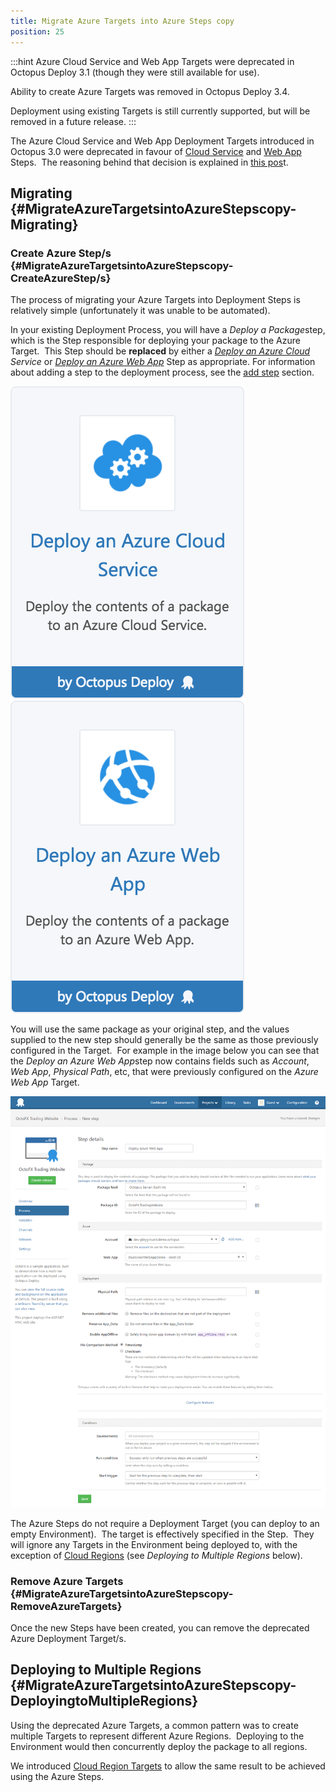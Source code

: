 ```yaml
---
title: Migrate Azure Targets into Azure Steps copy
position: 25
---
```


:::hint
Azure Cloud Service and Web App Targets were deprecated in Octopus Deploy 3.1 (though they were still available for use).

Ability to create Azure Targets was removed in Octopus Deploy 3.4.

Deployment using existing Targets is still currently supported, but will be removed in a future release.
:::

The Azure Cloud Service and Web App Deployment Targets introduced in Octopus 3.0 were deprecated in favour of [Cloud Service](/docs/guides/azure-deployments/cloud-services/cloud-service-concepts/cloud-service-deployment-step.md) and [Web App](/docs/guides/azure-deployments/web-apps/web-app-concepts/web-app-deployment-step/index.md) Steps.  The reasoning behind that decision is explained in [this pos](https://octopus.com/blog/azure-changes)t.

## Migrating {#MigrateAzureTargetsintoAzureStepscopy-Migrating}

### Create Azure Step/s {#MigrateAzureTargetsintoAzureStepscopy-CreateAzureStep/s}

The process of migrating your Azure Targets into Deployment Steps is relatively simple (unfortunately it was unable to be automated).

In your existing Deployment Process, you will have a *Deploy a Package*step, which is the Step responsible for deploying your package to the Azure Target.  This Step should be **replaced** by either a *[Deploy an Azure Cloud](/docs/guides/azure-deployments/cloud-services/cloud-service-concepts/cloud-service-deployment-step.md) Service* or *[Deploy an Azure Web App](/docs/guides/azure-deployments/web-apps/web-app-concepts/web-app-deployment-step/index.md)* Step as appropriate. For information about adding a step to the deployment process, see the [add step](/docs/deploying-applications/adding-steps.md) section.

![](/docs/images/5671696/5865904.png "width=170")![](/docs/images/5671696/5865899.png "width=170")

You will use the same package as your original step, and the values supplied to the new step should generally be the same as those previously configured in the Target.  For example in the image below you can see that the *Deploy an Azure Web App*step now contains fields such as *Account*, *Web App*, *Physical Path*, etc, that were previously configured on the *Azure Web App* Target.

![](/docs/images/5671835/5866081.png "width=500")

The Azure Steps do not require a Deployment Target (you can deploy to an empty Environment).  The target is effectively specified in the Step.  They will ignore any Targets in the Environment being deployed to, with the exception of [Cloud Regions](/docs/deployment-targets/cloud-regions.md) (see *Deploying to Multiple Regions* below).

### Remove Azure Targets {#MigrateAzureTargetsintoAzureStepscopy-RemoveAzureTargets}

Once the new Steps have been created, you can remove the deprecated Azure Deployment Target/s.

## Deploying to Multiple Regions {#MigrateAzureTargetsintoAzureStepscopy-DeployingtoMultipleRegions}

Using the deprecated Azure Targets, a common pattern was to create multiple Targets to represent different Azure Regions.  Deploying to the Environment would then concurrently deploy the package to all regions.

We introduced [Cloud Region Targets](/docs/deployment-targets/cloud-regions.md) to allow the same result to be achieved using the Azure Steps.
